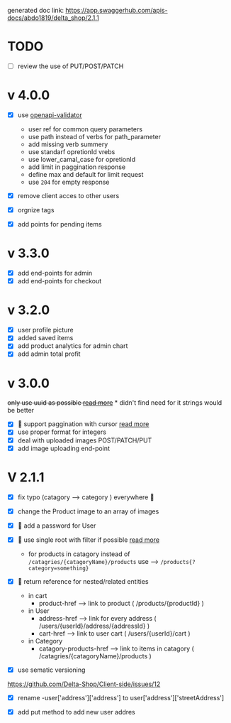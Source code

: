 generated doc link: https://app.swaggerhub.com/apis-docs/abdo1819/delta_shop/2.1.1

# TODO 
- [ ] review the use of PUT/POST/PATCH


# v 4.0.0 
- [x] use [openapi-validator](https://github.com/IBM/openapi-validator) 
    * user ref for common query parameters
    * use path instead of verbs for path_parameter
    * add missing verb summery
    * use standarf opretionId vrebs
    * use lower_camal_case for opretionId
    * add limit in paggination response
    * define max and default for limit request
    * use `204` for empty response

- [x] remove client acces to other users
- [x] orgnize tags
- [x] add points for pending items




# v 3.3.0
- [x] add end-points for admin
- [x] add end-points for checkout

# v 3.2.0
- [x] user profile picture
- [x] added saved items
- [x] add product analytics for admin chart
- [x] add admin total profit

# v 3.0.0
~~only use uuid as possible [read more](https://opensource.zalando.com/restful-api-guidelines/#144)~~
    * didn't find need for it strings would be better
- [x] 📄 support paggination with cursor  [read more](https://opensource.zalando.com/restful-api-guidelines/#159)
- [x] use proper format for integers
- [x] deal with uploaded images POST/PATCH/PUT
- [x] add image uploading end-point

# V 2.1.1

- [x] fix typo (catagory --> category ) everywhere 👼

- [x] change the Product image to an array of images

- [x] 🔑 add a password for User 

- [x] 🌲 use single root with filter if possible [read more ](https://www.moesif.com/blog/technical/api-design/REST-API-Design-Best-Practices-for-Sub-and-Nested-Resources/)
    * for products in catagory instead of `/catagries/{catagoryName}/products` use --> `/products{?category=something}`

- [x] 🔗 return reference for nested/related entities
    * in cart 
        * product-href --> link to product (  /products/{productId} )
    * in User
        * address-href -->  link for every address ( /users/{userId}/address/{addressId} )
        * cart-href --> link to user cart (  /users/{userId}/cart  )
    * in Category 
        * catagory-products-href --> link to items in catagory (  /catagries/{catagoryName}/products )


- [x] use sematic versioning

https://github.com/Delta-Shop/Client-side/issues/12

- [x] rename -user['address']['address'] to  user['address']['streetAddress'] 

- [x] add put method to add new user addres

